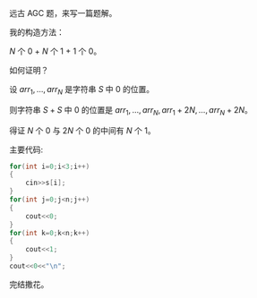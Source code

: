 远古 AGC 题，来写一篇题解。

我的构造方法：

$N$ 个 $0$ $+\ N$ 个 $1$ $+\ 1$ 个 $0$。

如何证明？

设 $arr_1,\dots,arr_N$ 是字符串 $S$ 中 $0$ 的位置。

则字符串 $S+S$ 中 $0$ 的位置是 $arr_1,\dots ,arr_N,arr_1+2N,\dots,arr_N+2N$。

得证 $N$ 个 $0$ 与 $2N$ 个 $0$ 的中间有 $N$ 个 $1$。

主要代码:

```cpp
for(int i=0;i<3;i++)
{
	cin>>s[i];
}
for(int j=0;j<n;j++)
{
	cout<<0;
}
for(int k=0;k<n;k++)
{
	cout<<1;
}
cout<<0<<"\n";
```

完结撒花。